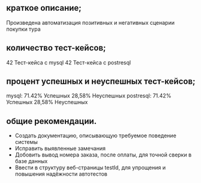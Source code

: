 ## краткое описание;
Произведена автоматизация позитивных и негативных сценарии покупки тура
## количество тест-кейсов;
42 Тест-кейса c mysql
42 Тест-кейса c postresql
## процент успешных и неуспешных тест-кейсов;
mysql:
71.42% Успешных
28,58% Неуспешных
postresql:
71.42% Успешных
28,58% Неуспешных
## общие рекомендации.
* Создать документацию, описывающую требуемое поведение системы
* Исправить выявленные замечания
* Добовить вывод номера заказа, после оплаты, для точной сверки в базе данных
* Ввести в структуру веб-страницы testId, для упрощения и повышения надёжности автотестов